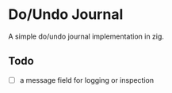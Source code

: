 # Do/Undo Journal

A simple do/undo journal implementation in zig.

## Todo

* [ ] a message field for logging or inspection
